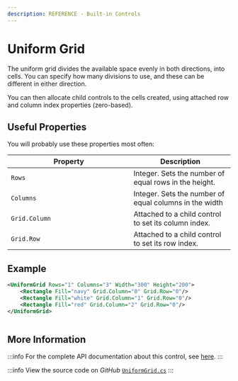 ```yaml
---
description: REFERENCE - Built-in Controls
---
```


# Uniform Grid

The uniform grid divides the available space evenly in both directions, into cells. You can specify how many divisions to use, and these can be different in either direction.

You can then allocate child controls to the cells created, using attached row and column index properties (zero-based).&#x20;

## Useful Properties

You will probably use these properties most often:

<table><thead><tr><th width="261">Property</th><th>Description</th></tr></thead><tbody><tr><td><code>Rows</code></td><td>Integer. Sets the number of equal rows in the height.</td></tr><tr><td><code>Columns</code></td><td>Integer. Sets the number of equal columns in the width</td></tr><tr><td><code>Grid.Column</code></td><td>Attached to a child control to set its column index.</td></tr><tr><td><code>Grid.Row</code></td><td>Attached to a child control to set its row index.</td></tr></tbody></table>

## Example

```xml
<UniformGrid Rows="1" Columns="3" Width="300" Height="200">
    <Rectangle Fill="navy" Grid.Column="0" Grid.Row="0"/>
    <Rectangle Fill="white" Grid.Column="1" Grid.Row="0"/>
    <Rectangle Fill="red" Grid.Column="2" Grid.Row="0"/>
</UniformGrid>
```

<img src="../../../.gitbook/assets/image (1) (2).png" alt=""/>

## More Information

:::info
For the complete API documentation about this control, see [here](https://reference.avaloniaui.net/api/Avalonia.Controls.Primitives/UniformGrid/).
:::

:::info
View the source code on _GitHub_ [`UniformGrid.cs`](https://github.com/AvaloniaUI/Avalonia/blob/master/src/Avalonia.Controls/Primitives/UniformGrid.cs)
:::



